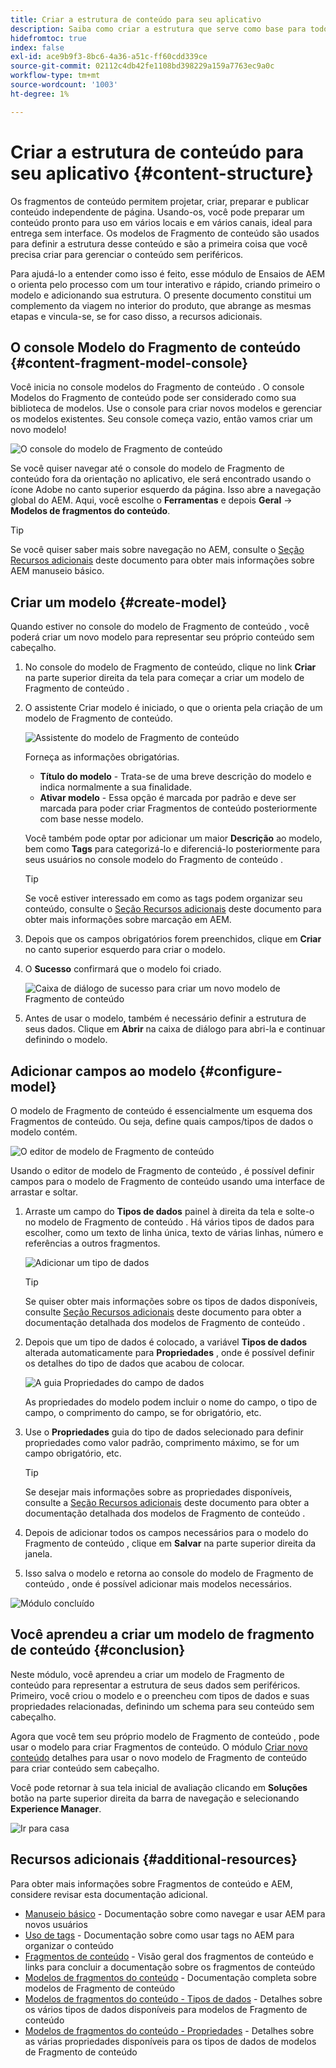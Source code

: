 ```yaml
---
title: Criar a estrutura de conteúdo para seu aplicativo
description: Saiba como criar a estrutura que serve como base para todo o seu conteúdo sem periféricos usando modelos de Fragmento de conteúdo AEM.
hidefromtoc: true
index: false
exl-id: ace9b9f3-8bc6-4a36-a51c-ff60cdd339ce
source-git-commit: 02112c4db42fe1108bd398229a159a7763ec9a0c
workflow-type: tm+mt
source-wordcount: '1003'
ht-degree: 1%

---
```


# Criar a estrutura de conteúdo para seu aplicativo {#content-structure}

Os fragmentos de conteúdo permitem projetar, criar, preparar e publicar conteúdo independente de página. Usando-os, você pode preparar um conteúdo pronto para uso em vários locais e em vários canais, ideal para entrega sem interface. Os modelos de Fragmento de conteúdo são usados para definir a estrutura desse conteúdo e são a primeira coisa que você precisa criar para gerenciar o conteúdo sem periféricos.

Para ajudá-lo a entender como isso é feito, esse módulo de Ensaios de AEM o orienta pelo processo com um tour interativo e rápido, criando primeiro o modelo e adicionando sua estrutura. O presente documento constitui um complemento da viagem no interior do produto, que abrange as mesmas etapas e vincula-se, se for caso disso, a recursos adicionais.

## O console Modelo do Fragmento de conteúdo {#content-fragment-model-console}

Você inicia no console modelos do Fragmento de conteúdo . O console Modelos do Fragmento de conteúdo pode ser considerado como sua biblioteca de modelos. Use o console para criar novos modelos e gerenciar os modelos existentes. Seu console começa vazio, então vamos criar um novo modelo!

![O console do modelo de Fragmento de conteúdo](assets/content-structure/content-fragment-model-console.png)

Se você quiser navegar até o console do modelo de Fragmento de conteúdo fora da orientação no aplicativo, ele será encontrado usando o ícone Adobe no canto superior esquerdo da página. Isso abre a navegação global do AEM. Aqui, você escolhe o **Ferramentas** e depois **Geral** -> **Modelos de fragmentos do conteúdo**.

>[!TIP]
>
>Se você quiser saber mais sobre navegação no AEM, consulte o [Seção Recursos adicionais](#additional-resources) deste documento para obter mais informações sobre AEM manuseio básico.

## Criar um modelo {#create-model}

Quando estiver no console do modelo de Fragmento de conteúdo , você poderá criar um novo modelo para representar seu próprio conteúdo sem cabeçalho.

1. No console do modelo de Fragmento de conteúdo, clique no link **Criar** na parte superior direita da tela para começar a criar um modelo de Fragmento de conteúdo .

1. O assistente Criar modelo é iniciado, o que o orienta pela criação de um modelo de Fragmento de conteúdo.

   ![Assistente do modelo de Fragmento de conteúdo](assets/content-structure/model-wizard.png)

   Forneça as informações obrigatórias.

   * **Título do modelo** - Trata-se de uma breve descrição do modelo e indica normalmente a sua finalidade.
   * **Ativar modelo** - Essa opção é marcada por padrão e deve ser marcada para poder criar Fragmentos de conteúdo posteriormente com base nesse modelo.

   Você também pode optar por adicionar um maior **Descrição** ao modelo, bem como **Tags** para categorizá-lo e diferenciá-lo posteriormente para seus usuários no console modelo do Fragmento de conteúdo .

   >[!TIP]
   >
   >Se você estiver interessado em como as tags podem organizar seu conteúdo, consulte o [Seção Recursos adicionais](#additional-resources) deste documento para obter mais informações sobre marcação em AEM.

1. Depois que os campos obrigatórios forem preenchidos, clique em **Criar** no canto superior esquerdo para criar o modelo.

1. O **Sucesso** confirmará que o modelo foi criado.

   ![Caixa de diálogo de sucesso para criar um novo modelo de Fragmento de conteúdo](assets/content-structure/success.png)

1. Antes de usar o modelo, também é necessário definir a estrutura de seus dados. Clique em **Abrir** na caixa de diálogo para abri-la e continuar definindo o modelo.

## Adicionar campos ao modelo {#configure-model}

O modelo de Fragmento de conteúdo é essencialmente um esquema dos Fragmentos de conteúdo. Ou seja, define quais campos/tipos de dados o modelo contém.

![O editor de modelo de Fragmento de conteúdo](assets/content-structure/model-editor.png)

Usando o editor de modelo de Fragmento de conteúdo , é possível definir campos para o modelo de Fragmento de conteúdo usando uma interface de arrastar e soltar.

1. Arraste um campo do **Tipos de dados** painel à direita da tela e solte-o no modelo de Fragmento de conteúdo . Há vários tipos de dados para escolher, como um texto de linha única, texto de várias linhas, número e referências a outros fragmentos.

   ![Adicionar um tipo de dados](assets/content-structure/drop-fields.png)

   >[!TIP]
   >
   >Se quiser obter mais informações sobre os tipos de dados disponíveis, consulte [Seção Recursos adicionais](#additional-resources) deste documento para obter a documentação detalhada dos modelos de Fragmento de conteúdo .

1. Depois que um tipo de dados é colocado, a variável **Tipos de dados** alterada automaticamente para **Propriedades** , onde é possível definir os detalhes do tipo de dados que acabou de colocar.

   ![A guia Propriedades do campo de dados](assets/content-structure/data-type-properties.png)

   As propriedades do modelo podem incluir o nome do campo, o tipo de campo, o comprimento do campo, se for obrigatório, etc.

1. Use o **Propriedades** guia do tipo de dados selecionado para definir propriedades como valor padrão, comprimento máximo, se for um campo obrigatório, etc.

   >[!TIP]
   >
   >Se desejar mais informações sobre as propriedades disponíveis, consulte a [Seção Recursos adicionais](#additional-resources) deste documento para obter a documentação detalhada dos modelos de Fragmento de conteúdo .

1. Depois de adicionar todos os campos necessários para o modelo do Fragmento de conteúdo , clique em **Salvar** na parte superior direita da janela.

1. Isso salva o modelo e retorna ao console do modelo de Fragmento de conteúdo , onde é possível adicionar mais modelos necessários.

![Módulo concluído](assets/content-structure/content-fragment-model-console-populated.png)

## Você aprendeu a criar um modelo de fragmento de conteúdo {#conclusion}

Neste módulo, você aprendeu a criar um modelo de Fragmento de conteúdo para representar a estrutura de seus dados sem periféricos. Primeiro, você criou o modelo e o preencheu com tipos de dados e suas propriedades relacionadas, definindo um schema para seu conteúdo sem cabeçalho.

Agora que você tem seu próprio modelo de Fragmento de conteúdo , pode usar o modelo para criar Fragmentos de conteúdo. O módulo [Criar novo conteúdo](create-content.md) detalhes para usar o novo modelo de Fragmento de conteúdo para criar conteúdo sem cabeçalho.

Você pode retornar à sua tela inicial de avaliação clicando em **Soluções** botão na parte superior direita da barra de navegação e selecionando **Experience Manager**.

![Ir para casa](assets/content-structure/home.png)

## Recursos adicionais {#additional-resources}

Para obter mais informações sobre Fragmentos de conteúdo e AEM, considere revisar esta documentação adicional.

* [Manuseio básico](/help/sites-cloud/authoring/getting-started/basic-handling.md) - Documentação sobre como navegar e usar AEM para novos usuários
* [Uso de tags](/help/sites-cloud/authoring/features/tags.md) - Documentação sobre como usar tags no AEM para organizar o conteúdo
* [Fragmentos de conteúdo](/help/assets/content-fragments/content-fragments.md) - Visão geral dos fragmentos de conteúdo e links para concluir a documentação sobre os fragmentos de conteúdo
* [Modelos de fragmentos do conteúdo](/help/assets/content-fragments/content-fragments-models.md) - Documentação completa sobre modelos de Fragmento de conteúdo
* [Modelos de fragmentos do conteúdo - Tipos de dados](/help/assets/content-fragments/content-fragments-models.md#data-types) - Detalhes sobre os vários tipos de dados disponíveis para modelos de Fragmento de conteúdo
* [Modelos de fragmentos do conteúdo - Propriedades](/help/assets/content-fragments/content-fragments-models.md#data-types) - Detalhes sobre as várias propriedades disponíveis para os tipos de dados de modelos de Fragmento de conteúdo

